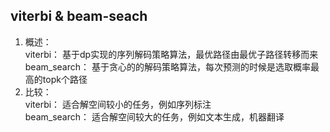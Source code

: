 viterbi & beam-seach
--------------------
01. 概述：  
viterbi： 基于dp实现的序列解码策略算法，最优路径由最优子路径转移而来  
beam_search： 基于贪心的的解码策略算法，每次预测的时候是选取概率最高的topk个路径
02. 比较：  
viterbi： 适合解空间较小的任务，例如序列标注  
beam_search： 适合解空间较大的任务，例如文本生成，机器翻译